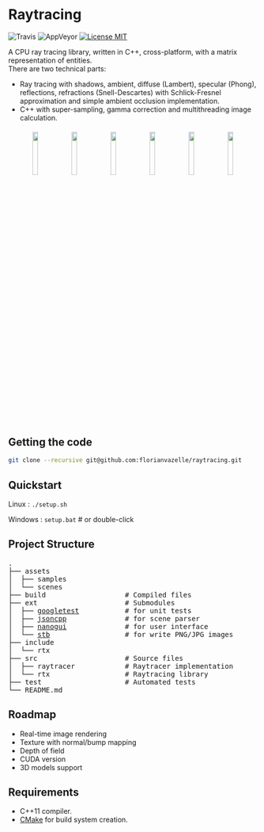 # Raytracing
![Travis](https://img.shields.io/travis/florianvazelle/raytracing?style=flat&logo=travis) ![AppVeyor](https://img.shields.io/appveyor/build/florianvazelle/raytracing?style=flat&logo=appveyor) [![License MIT](https://img.shields.io/badge/license-MIT-green)](https://choosealicense.com/licenses/mit/)

A CPU ray tracing library, written in C++, cross-platform, with a matrix representation of entities.  
There are two technical parts:
- Ray tracing with shadows, ambient, diffuse (Lambert), specular (Phong), reflections, refractions (Snell-Descartes) with Schlick-Fresnel approximation and simple ambient occlusion implementation.
- C++ with super-sampling, gamma correction and multithreading image calculation.

<h4 align="center">
    <img src="https://florianvazelle.github.io/resources/images/raytracing/scene00000.png" width="15%"/> <img src="https://florianvazelle.github.io/resources/images/raytracing/scene00002.png" width="15%"/> <img src="https://florianvazelle.github.io/resources/images/raytracing/scene00004.png" width="15%"/> <img src="https://florianvazelle.github.io/resources/images/raytracing/scene00003.png" width="15%"/> <img src="https://florianvazelle.github.io/resources/images/raytracing/scene00005.png" width="15%"/> <img src="https://florianvazelle.github.io/resources/images/raytracing/scene00001.png" width="15%"/>
</h4>

## Getting the code

```bash
git clone --recursive git@github.com:florianvazelle/raytracing.git
```

## Quickstart

Linux : `./setup.sh`

Windows : `setup.bat` # or double-click

## Project Structure

<pre>
.
├── assets
│  ├── samples
│  └── scenes
├── build                   # Compiled files
├── ext                     # Submodules
│  ├── <a href="https://github.com/google/googletest">googletest</a>           # for unit tests
│  ├── <a href="https://github.com/open-source-parsers/jsoncpp">jsoncpp</a>              # for scene parser
│  ├── <a href="https://github.com/wjakob/nanogui">nanogui</a>              # for user interface
│  └── <a href="https://github.com/nothings/stb">stb</a>                  # for write PNG/JPG images
├── include
│  └── rtx
├── src                     # Source files
│  ├── raytracer            # Raytracer implementation
│  └── rtx                  # Raytracing library
├── test                    # Automated tests
└── README.md
</pre>

## Roadmap

- Real-time image rendering
- Texture with normal/bump mapping
- Depth of field
- CUDA version
- 3D models support

##  Requirements

- C++11 compiler.
- [CMake](https://cmake.org) for build system creation.
